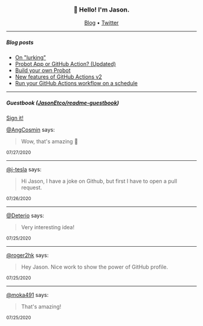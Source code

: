 <h3 align="center">👋 Hello! I'm Jason.</h3>

<p align="center">
  <a href="https://jasonet.co">Blog</a> •
  <a href="https://twitter.com/JasonEtco">Twitter</a>
</p>

---

##### Blog posts

<!--START_SECTION:posts-->
* [On &quot;lurking&quot;](https:&#x2F;&#x2F;jasonet.co&#x2F;posts&#x2F;on-lurking&#x2F;)
* [Probot App or GitHub Action? (Updated)](https:&#x2F;&#x2F;jasonet.co&#x2F;posts&#x2F;probot-app-or-github-action-v2&#x2F;)
* [Build your own Probot](https:&#x2F;&#x2F;jasonet.co&#x2F;posts&#x2F;build-your-own-probot&#x2F;)
* [New features of GitHub Actions v2](https:&#x2F;&#x2F;jasonet.co&#x2F;posts&#x2F;new-features-of-github-actions&#x2F;)
* [Run your GitHub Actions workflow on a schedule](https:&#x2F;&#x2F;jasonet.co&#x2F;posts&#x2F;scheduled-actions&#x2F;)
<!--END_SECTION:posts-->

---

##### Guestbook ([JasonEtco/readme-guestbook](https://github.com/JasonEtco/readme-guestbook))

<a href="https://readme-guestbook.now.sh">Sign it!</a>

<!--START_SECTION:guestbook-->
[@AngCosmin](https://github.com/AngCosmin) says:

> Wow, that's amazing 🎉

<sup>07/27/2020</sup>


---

[@j-tesla](https://github.com/j-tesla) says:

> Hi Jason, I have a joke on Github, but first I have to open a pull request.

<sup>07/26/2020</sup>


---

[@Deterio](https://github.com/Deterio) says:

> Very interesting idea!

<sup>07/25/2020</sup>


---

[@roger2hk](https://github.com/roger2hk) says:

> Hey Jason. Nice work to show the power of GitHub profile.

<sup>07/25/2020</sup>


---

[@moka491](https://github.com/moka491) says:

> That's amazing!

<sup>07/25/2020</sup>

<!--END_SECTION:guestbook-->
<!--GUESTBOOK_LIST [{"name":"AngCosmin","message":"Wow, that's amazing 🎉","date":"07/27/2020"},{"name":"j-tesla","message":"Hi Jason, I have a joke on Github, but first I have to open a pull request.","date":"07/26/2020"},{"name":"Deterio","message":"Very interesting idea!","date":"07/25/2020"},{"name":"roger2hk","message":"Hey Jason. Nice work to show the power of GitHub profile.","date":"07/25/2020"},{"name":"moka491","message":"That's amazing!","date":"07/25/2020"}]-->
